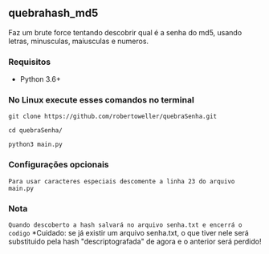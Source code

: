 ## quebrahash_md5
Faz um brute force tentando descobrir qual é a senha do md5, usando letras, minusculas, maiusculas e numeros.

### Requisitos

* Python 3.6+

### No Linux execute esses comandos no terminal
`git clone https://github.com/robertoweller/quebraSenha.git`

`cd quebraSenha/`

`python3 main.py`


### Configurações opcionais
`Para usar caracteres especiais descomente a linha 23 do arquivo main.py`
  
### Nota
`Quando descoberto a hash salvará no arquivo senha.txt e encerrá o codigo`
*Cuidado: se já existir um arquivo senha.txt, o que tiver nele será substituido pela hash "descriptografada" de agora e o anterior será perdido!
